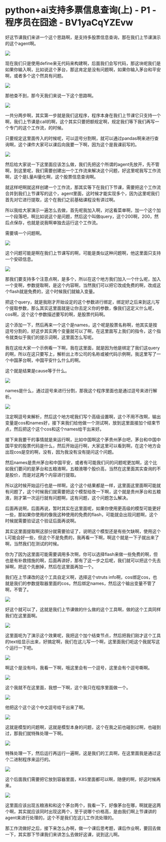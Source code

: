 # python+ai支持多票信息查询(上) - P1 - 程序员在囧途 - BV1yaCqYZEvw

好这节课我们来讲一个这个思路啊，是支持多股票信息查询，那在我们上节课演示的这个agent啊。

![](img/333613e87a34bd15a332be1b1b08d93d_1.png)

现在我们只是使用define来无代码来构建啊，后面我们会写代码，那这块呢我们是如果你输入啊，比如说这个茅台，那这肯定是没有问题啊，如果你输入茅台和平安啊，或者多个这个然具有问题。



![](img/333613e87a34bd15a332be1b1b08d93d_3.png)

那他查不到，那今天我们来说一下这个思路啊。

![](img/333613e87a34bd15a332be1b1b08d93d_5.png)

一共分两步啊，其实第一步就是我们这程序，程序本身在我们上节课它只支持一个啊，我们上节课是call的啊，这个其实只要把额规定啊，规定我们等下我们再写一个专门的这个工作流，的时候。

只要规定这里面传入的时候呢，可以逗号分割啊，就可以通过pandas啊来进行查询啊，这个课件大家可以课后向我要一下啊，因为这个是我课前写的。



![](img/333613e87a34bd15a332be1b1b08d93d_7.png)

然后给大家说一下这里面应该怎么做，我们先把这个所谓的agent先放开，先不管啊，到这里呢，我们需要创建出一个工作流来解决这个问题，好这里呢我写工作流啊，这个是L量AI量化啊，这个股票信息查询啊。

就这样吧啊就这样创建一个工作流，那其实等下在我们下节课，需要把这个工作流合并到我们上节课写的这个，agent里面，这时候才能实现多个，因为这里呢我们首先对它进行提取，这个在我们之前基础课程没有讲过啊。

所以我给大家演示一遍怎么去做，首先呢我加入啊，对这看菜单啊，加一个这个加一个段落吧，啊比如说这个是问题，然后这个叫做query，这个200啊，200，然后点保存，也就是说我啊单独去运行这个工作流。

需要填一个问题啊。

![](img/333613e87a34bd15a332be1b1b08d93d_9.png)

这个问题可能是啊在我们上节课写的啊，可能是类似这种问题啊，他这里面只支持一个安硕信息。

![](img/333613e87a34bd15a332be1b1b08d93d_11.png)

那我们要支持多个注意点啊，是多个，所以在这个地方我们加入一个什么呢，加入一个变啊，参数提取啊，是这个内容啊，当然我们可以把它改成免费的啊，改成这个flash就是免费的，这个时候我们就输入变量。

把这个query，就是我刚才开始设定的这个参数进行绑定，绑定好之后来到这儿写个提取参数，那么其实这里面就是让你去定义你的参数，像我们这定义什么呢，cos啊，这个这个参数描述要写的啊，是股票代码啊。

这个添加一下，然后再来一个这个是names，这个呢是股票名称啊，他其实是按逗号分割的，好这步其实两个变量就可以了啊，在这里面写上我们的指令，这个指令就类似于我们的提示词啊，这里面怎么写呢。

我在这给大家一个示例看一下啊，我在这里面，就是因为他是绑定了我们这query的啊，所以在这只要写上，解析出上市公司的名称或被代码示例啊，我这里写了一个中国茅台啊，中国平安什么什么的啊。

这个就是结果是cause等于什么。

![](img/333613e87a34bd15a332be1b1b08d93d_13.png)

names是什么，通过逗号来进行分割，那我这个程序里面也是通过逗号来进行解析。

![](img/333613e87a34bd15a332be1b1b08d93d_15.png)

注定啊逗号来解析，然后这个地方呢我们写个高级设置啊，这个不用不改啊，输出变量是cos和names好，接下来我们给他做一个测试啊，放到这里面接加个结束节点，然后把这个这个cos和这个names给干出来好。

接下来我要干的事情就是来运行啊，比如中国啊这个茅贵州茅台吧，茅台和中国中国平安的股票代码是什么，然后开始运行啊，大家这里可以看到啊，在这个地方会出现cos是空的啊，没有，因为我没有没有提问这个问题。

然后names是贵州茅台和中国平安，或者有可能我们问的问题呢更加啊，这个比如我们要问的是茅台和五粮液啊，五粮液哪个股价高，当然在这里面其实查询的不是股价，而是对这两个内容进行提取。

所以这时候开始运行也是一样啊，这个这个结果都是一样，这里面这里面啊可能就有问题了，这个时候我们就需要把这个模型给改一下啊，这个就是贵州茅台和五粮液，刚才第一次运行就有问题啊，这有问题，这个问题怎么解决。

后面再说啊，后面再说，暂时其实在这里面呢，如果你使用更高级的模型可能更好一些，那如果你使用的像我这种使用的免费的flash，可能就会出现问题啊，这个时候就需要验证这个验证后面再说啊。

其实这里面提取啊这部分就需要验证了，说明这个模型还是有些欠缺啊，使用这个L可能会好一些，但这个不是免费的，我再看一下啊，啊这个就是一下子就出来了啊，当然我们在测试的时候。

你为了因为这里面可能需要调用多次啊，你可以选择flash来做一些免费的啊，但也是有补救措施的啊，后面再讲好，那有了这一步之后呢，我们就可以把这个先去掉啊，把这个先删掉，然后在这里面再加一个。

我们在上节课改的这个工具自定义啊，选择这个struts info啊，cos绑定cos，也就是我们的参数提取器里面的cos，然后绑定names，然后这个输出变量不管了啊，不管了。



![](img/333613e87a34bd15a332be1b1b08d93d_17.png)

好这个就可以了，这就是我们上节课做的什么做的这个工具啊，做的这个工具同样我们在这里面啊。

![](img/333613e87a34bd15a332be1b1b08d93d_19.png)

这里面呃为了演示这个效果呢，我把这个加个结束节点，然后把我们刚才这个工具的text给显示出来，好搞定啊，我们在这儿写一个啊，这里面我们呃这个我就写这个运行一下吧。



![](img/333613e87a34bd15a332be1b1b08d93d_21.png)

啊这个是没有吗，我看一下啊，哦这里会有一个逗号，这里会有个逗号嘶啊。

![](img/333613e87a34bd15a332be1b1b08d93d_23.png)

这个我就不在这里面，我想一下啊，这个我只在程序里面做一个。

![](img/333613e87a34bd15a332be1b1b08d93d_25.png)

他把这个这个这个中文逗号给干出来了啊。

![](img/333613e87a34bd15a332be1b1b08d93d_27.png)

这就是模型的问题啊，这就是模型本身的问题，这个在我之前也碰到过啊，也碰到过，那我们就特殊处理一下啊。

![](img/333613e87a34bd15a332be1b1b08d93d_29.png)

特殊处理一下，然后运行再运行一遍啊，这是我们的工具啊，在这里面我是通过这个二进制程序来运行的。

![](img/333613e87a34bd15a332be1b1b08d93d_31.png)

这个后面我们需要把它放到容器里面，K8S里面都可以啊，随便的啊，好这时候再来。

![](img/333613e87a34bd15a332be1b1b08d93d_33.png)

这里面应该出现五粮液和和这个茅台两个，我看一下，好像茅台在哪，啊就是这两个啊，其实就应该同时出现这两个，至于说哪个价格高，是由我们啊上节课讲的agent来进行处理的，这个不是我们在这儿工作流处理的。

那工作流做好之后，接下来怎么办啊，做一个课后思考题，课后作业啊，要回去做一下，其实那下节课我们来讲怎么去做好这课，说到这儿啊。

